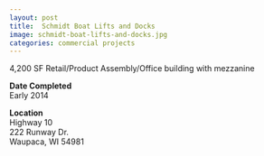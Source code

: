 ```yaml
---
layout: post
title:  Schmidt Boat Lifts and Docks
image: schmidt-boat-lifts-and-docks.jpg
categories: commercial projects
---
```


4,200 SF Retail/Product Assembly/Office building with mezzanine

**Date Completed**  
Early 2014

**Location**  
Highway 10  
222 Runway Dr.  
Waupaca, WI 54981